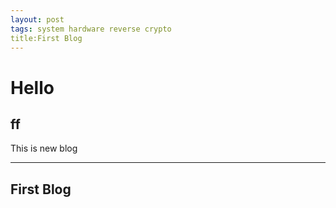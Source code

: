 ```yaml
---
layout: post
tags: system hardware reverse crypto
title:First Blog
---
```


# Hello

## ff

This is new blog


---
First Blog
---
